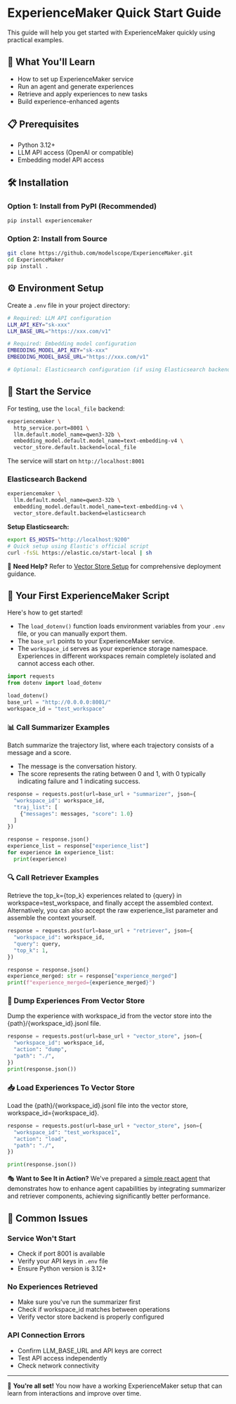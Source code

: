 # ExperienceMaker Quick Start Guide
This guide will help you get started with ExperienceMaker quickly using practical examples.

## 🚀 What You'll Learn
- How to set up ExperienceMaker service
- Run an agent and generate experiences
- Retrieve and apply experiences to new tasks
- Build experience-enhanced agents

## 📋 Prerequisites
- Python 3.12+
- LLM API access (OpenAI or compatible)
- Embedding model API access

## 🛠️ Installation

### Option 1: Install from PyPI (Recommended)

```bash
pip install experiencemaker
```

### Option 2: Install from Source

```bash
git clone https://github.com/modelscope/ExperienceMaker.git
cd ExperienceMaker
pip install .
```

## ⚙️ Environment Setup
Create a `.env` file in your project directory:

```bash
# Required: LLM API configuration
LLM_API_KEY="sk-xxx"
LLM_BASE_URL="https://xxx.com/v1"

# Required: Embedding model configuration  
EMBEDDING_MODEL_API_KEY="sk-xxx"
EMBEDDING_MODEL_BASE_URL="https://xxx.com/v1"

# Optional: Elasticsearch configuration (if using Elasticsearch backend)

```

## 🚀 Start the Service
For testing, use the `local_file` backend:
```bash
experiencemaker \
  http_service.port=8001 \
  llm.default.model_name=qwen3-32b \
  embedding_model.default.model_name=text-embedding-v4 \
  vector_store.default.backend=local_file
```
The service will start on `http://localhost:8001`

### Elasticsearch Backend
```bash
experiencemaker \
  llm.default.model_name=qwen3-32b \
  embedding_model.default.model_name=text-embedding-v4 \
  vector_store.default.backend=elasticsearch
```

**Setup Elasticsearch:**
```bash
export ES_HOSTS="http://localhost:9200"
# Quick setup using Elastic's official script
curl -fsSL https://elastic.co/start-local | sh
```
📖 **Need Help?** Refer to [Vector Store Setup](./doc/vector_store_setup.md) for comprehensive deployment guidance.

## 📝 Your First ExperienceMaker Script

Here's how to get started!
- The `load_dotenv()` function loads environment variables from your `.env` file, or you can manually export them.
- The `base_url` points to your ExperienceMaker service.
- The `workspace_id` serves as your experience storage namespace. Experiences in different workspaces remain completely
  isolated and cannot access each other.

```python
import requests
from dotenv import load_dotenv

load_dotenv()
base_url = "http://0.0.0.0:8001/"
workspace_id = "test_workspace"
```

### 📊 Call Summarizer Examples

Batch summarize the trajectory list, where each trajectory consists of a message and a score.

- The message is the conversation history.
- The score represents the rating between 0 and 1, with 0 typically indicating failure and 1 indicating success.

```python
response = requests.post(url=base_url + "summarizer", json={
  "workspace_id": workspace_id,
  "traj_list": [
    {"messages": messages, "score": 1.0}
  ]
})

response = response.json()
experience_list = response["experience_list"]
for experience in experience_list:
  print(experience)
```

### 🔍 Call Retriever Examples
Retrieve the top_k={top_k} experiences related to {query} in workspace=test_workspace, and finally accept the assembled context. 
Alternatively, you can also accept the raw experience_list parameter and assemble the context yourself.

```python
response = requests.post(url=base_url + "retriever", json={
  "workspace_id": workspace_id,
  "query": query,
  "top_k": 1,
})

response = response.json()
experience_merged: str = response["experience_merged"]
print(f"experience_merged={experience_merged}")
```

### 💾 Dump Experiences From Vector Store
Dump the experience with workspace_id from the vector store into the {path}/{workspace_id}.jsonl file.

```python
response = requests.post(url=base_url + "vector_store", json={
  "workspace_id": workspace_id,
  "action": "dump",
  "path": "./",
})
print(response.json())
```

### 📥 Load Experiences To Vector Store
Load the {path}/{workspace_id}.jsonl file into the vector store, workspace_id={workspace_id}.

```python
response = requests.post(url=base_url + "vector_store", json={
  "workspace_id": "test_workspace1",
  "action": "load",
  "path": "./",
})

print(response.json())
```

🎭 **Want to See It in Action?** We've prepared a [simple react agent](./cookbook/simple_demo/simple_demo.py) that demonstrates how to enhance agent capabilities by integrating summarizer and retriever components, achieving significantly better performance.

## 🐛 Common Issues

### Service Won't Start
- Check if port 8001 is available
- Verify your API keys in `.env` file
- Ensure Python version is 3.12+

### No Experiences Retrieved
- Make sure you've run the summarizer first
- Check if workspace_id matches between operations
- Verify vector store backend is properly configured

### API Connection Errors
- Confirm LLM_BASE_URL and API keys are correct
- Test API access independently
- Check network connectivity

---

🎯 **You're all set!** You now have a working ExperienceMaker setup that can learn from interactions and improve over time. 
